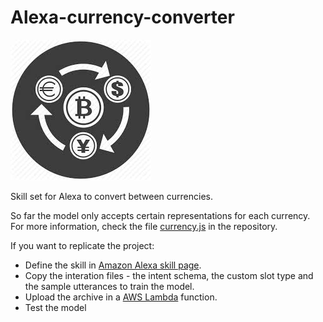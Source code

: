 # Alexa-currency-converter
![logo](/images.jpeg)

Skill set for Alexa to convert between currencies.

So far the model only accepts certain representations for each currency. For more information, check the file [currency.js](/src/currencies.js) in the repository.

If you want to replicate the project:

* Define the skill in [Amazon Alexa skill page](https://developer.amazon.com/edw/home.html#/).
* Copy the interation files - the intent schema, the custom slot type and the sample utterances to train the model.
* Upload the archive in a [AWS Lambda](https://aws.amazon.com/lambda/details/) function.
* Test the model
